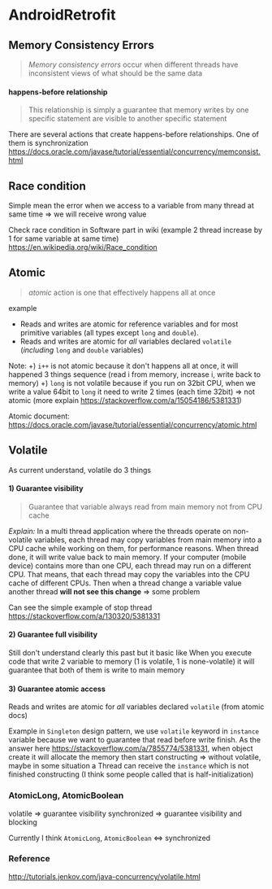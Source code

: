 # AndroidRetrofit
## Memory Consistency Errors
> _Memory consistency errors_ occur when different threads have inconsistent views of what should be the same data

#### happens-before relationship
> This relationship is simply a guarantee that memory writes by one specific statement are visible to another specific statement

There are several actions that create happens-before relationships. One of them is synchronization
https://docs.oracle.com/javase/tutorial/essential/concurrency/memconsist.html

## Race condition
Simple mean the error when we access to a variable from many thread at same time => we will receive wrong value

Check race condition in Software part in wiki (example 2 thread increase by 1 for same variable at same time)
https://en.wikipedia.org/wiki/Race_condition
## Atomic
> _atomic_ action is one that effectively happens all at once

example
- Reads and writes are atomic for reference variables and for most primitive variables (all types except  `long`  and  `double`).
- Reads and writes are atomic for _all_ variables declared `volatile` (_including_  `long` and `double` variables)

Note:
+) `i++` is not atomic because it don't happens all at once, it will happened 3 things sequence (read i from memory, increase i, write back to memory)
+) `long` is not volatile because if you run on 32bit CPU, when we write a value 64bit to `long`  it need to write 2 times (each time 32bit) => not atomic (more explain https://stackoverflow.com/a/15054186/5381331)

Atomic document: https://docs.oracle.com/javase/tutorial/essential/concurrency/atomic.html
## Volatile

As current understand, volatile do 3 things
#### 1) Guarantee visibility
> Guarantee that variable always read from main memory not from CPU cache

*Explain:*
In a multi thread application where the threads operate on non-volatile variables, each thread may copy variables from main memory into a CPU cache while working on them, for performance reasons.  When thread done, it will write value back to main memory.
If your computer (mobile device) contains more than one CPU, each thread may run on a different CPU. That means, that each thread may copy the variables into the CPU cache of different CPUs. Then when a thread change a variable value another thread **will not see this change** => some problem

Can see the simple example of stop thread
https://stackoverflow.com/a/130320/5381331

#### 2) Guarantee full visibility
Still don't understand clearly this past but it basic like
When you execute code that write 2 variable to memory (1 is volatile, 1 is none-volatile) it will guarantee that both of them is write to main memory

#### 3) Guarantee atomic access
Reads and writes are atomic for _all_ variables declared `volatile` (from atomic docs)

Example in `Singleton` design pattern, we use `volatile` keyword in `instance` variable because we want to guarantee that read before write finish.
As the answer here https://stackoverflow.com/a/7855774/5381331, when object create it will allocate the memory then start constructing => without volatile, maybe in some situation a Thread can receive the `instance`  which is not finished constructing (I think some people called that is half-initialization)

### AtomicLong, AtomicBoolean
volatile => guarantee visibility
synchronized => guarantee visibility and blocking

Currently I think `AtomicLong`, `AtomicBoolean` <=> synchronized


### Reference

http://tutorials.jenkov.com/java-concurrency/volatile.html